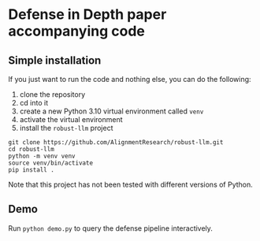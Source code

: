 # Defense in Depth paper accompanying code

## Simple installation

If you just want to run the code and nothing else, you can do the following:

1. clone the repository
2. cd into it
3. create a new Python 3.10 virtual environment called `venv`
4. activate the virtual environment
5. install the `robust-llm` project

```
git clone https://github.com/AlignmentResearch/robust-llm.git
cd robust-llm
python -m venv venv
source venv/bin/activate
pip install .
```

Note that this project has not been tested with different versions of Python.

## Demo
Run `python demo.py` to query the defense pipeline interactively.